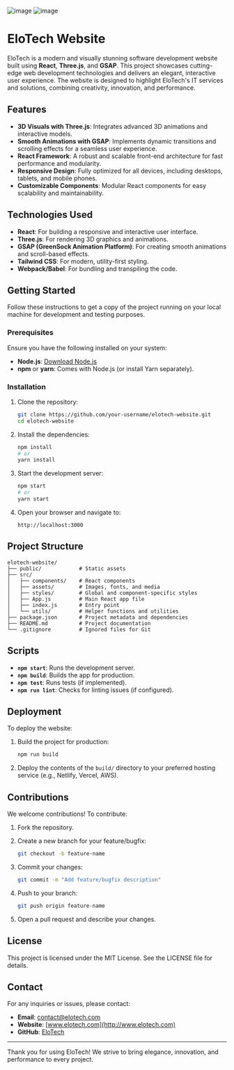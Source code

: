 ![image](https://github.com/user-attachments/assets/f4cb5b24-aec4-459f-b927-962369f1327f)
![image](https://github.com/user-attachments/assets/5999271c-b20b-4bd2-bbb9-ceda6e5cf34a)


# EloTech Website

EloTech is a modern and visually stunning software development website built using **React**, **Three.js**, and **GSAP**. This project showcases cutting-edge web development technologies and delivers an elegant, interactive user experience. The website is designed to highlight EloTech's IT services and solutions, combining creativity, innovation, and performance.

## Features

- **3D Visuals with Three.js**: Integrates advanced 3D animations and interactive models.
- **Smooth Animations with GSAP**: Implements dynamic transitions and scrolling effects for a seamless user experience.
- **React Framework**: A robust and scalable front-end architecture for fast performance and modularity.
- **Responsive Design**: Fully optimized for all devices, including desktops, tablets, and mobile phones.
- **Customizable Components**: Modular React components for easy scalability and maintainability.

## Technologies Used

- **React**: For building a responsive and interactive user interface.
- **Three.js**: For rendering 3D graphics and animations.
- **GSAP (GreenSock Animation Platform)**: For creating smooth animations and scroll-based effects.
- **Tailwind CSS**: For modern, utility-first styling.
- **Webpack/Babel**: For bundling and transpiling the code.

## Getting Started

Follow these instructions to get a copy of the project running on your local machine for development and testing purposes.

### Prerequisites

Ensure you have the following installed on your system:

- **Node.js**: [Download Node.js](https://nodejs.org/)
- **npm** or **yarn**: Comes with Node.js (or install Yarn separately).

### Installation

1. Clone the repository:

   ```bash
   git clone https://github.com/your-username/elotech-website.git
   cd elotech-website
   ```

2. Install the dependencies:

   ```bash
   npm install
   # or
   yarn install
   ```

3. Start the development server:

   ```bash
   npm start
   # or
   yarn start
   ```

4. Open your browser and navigate to:

   ```
   http://localhost:3000
   ```

## Project Structure

```plaintext
elotech-website/
├── public/            # Static assets
├── src/
│   ├── components/    # React components
│   ├── assets/        # Images, fonts, and media
│   ├── styles/        # Global and component-specific styles
│   ├── App.js         # Main React app file
│   ├── index.js       # Entry point
│   └── utils/         # Helper functions and utilities
├── package.json       # Project metadata and dependencies
├── README.md          # Project documentation
└── .gitignore         # Ignored files for Git
```

## Scripts

- **`npm start`**: Runs the development server.
- **`npm build`**: Builds the app for production.
- **`npm test`**: Runs tests (if implemented).
- **`npm run lint`**: Checks for linting issues (if configured).

## Deployment

To deploy the website:

1. Build the project for production:

   ```bash
   npm run build
   ```

2. Deploy the contents of the `build/` directory to your preferred hosting service (e.g., Netlify, Vercel, AWS).

## Contributions

We welcome contributions! To contribute:

1. Fork the repository.
2. Create a new branch for your feature/bugfix:

   ```bash
   git checkout -b feature-name
   ```

3. Commit your changes:

   ```bash
   git commit -m "Add feature/bugfix description"
   ```

4. Push to your branch:

   ```bash
   git push origin feature-name
   ```

5. Open a pull request and describe your changes.

## License

This project is licensed under the MIT License. See the LICENSE file for details.

## Contact

For any inquiries or issues, please contact:

- **Email**: contact@elotech.com
- **Website**: [www.elotech.com](http://www.elotech.com)
- **GitHub**: [EloTech](https://github.com/your-username)

---

Thank you for using EloTech! We strive to bring elegance, innovation, and performance to every project.
